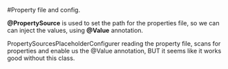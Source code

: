 #Property file and config.

<b>@PropertySource</b> is used to set the path for the properties file, so we can can inject the values, using <b>@Value</b> annotation.

PropertySourcesPlaceholderConfigurer reading the property file, scans for properties and enable us the @Value annotation, BUT it seems like it works good without this class.